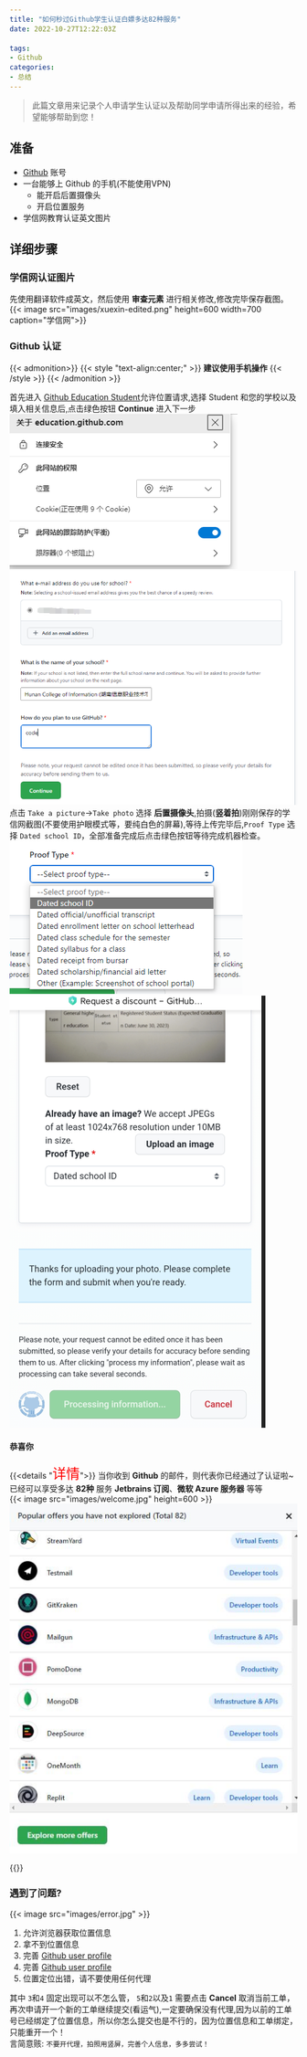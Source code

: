 ```yaml
---
title: "如何秒过Github学生认证白嫖多达82种服务"
date: 2022-10-27T12:22:03Z

tags:
- Github
categories:
- 总结
---
```


> 此篇文章用来记录个人申请学生认证以及帮助同学申请所得出来的经验，希望能够帮助到您！

## 准备

- [Github](https://github.com) 账号
- 一台能够上 Github 的手机(不能使用VPN)
  - 能开启后置摄像头
  - 开启位置服务
- 学信网教育认证英文图片

## 详细步骤

### 学信网认证图片
先使用翻译软件成英文，然后使用 **审查元素** 进行相关修改,修改完毕保存截图。
{{< image src="images/xuexin-edited.png" height=600 width=700 caption="学信网">}}
<!--![xuexin](images/xuexin-edited.png) -->


### Github 认证

{{< admonition>}}
{{< style "text-align:center;" >}}
**建议使用手机操作**
{{< /style >}}
{{< /admonition >}}

首先进入 [Github Education Student](https://education.github.com/pack/join)允许位置请求,选择 Student 和您的学校以及填入相关信息后,点击绿色按钮 **Continue** 进入下一步  
 ![loc](images/loc_request.png)  ![info](images/info.png)  
点击 `Take a picture`->`Take photo` 选择 **后置摄像头**,拍摄(**竖着拍**)刚刚保存的学信网截图(不要使用护眼模式等，要纯白色的屏幕),等待上传完毕后,`Proof Type` 选择 `Dated school ID`，全部准备完成后点击绿色按钮等待完成机器检查。  
![prooftype](images/proof_type.png) ![processing](images/processing.png)

#### 恭喜你
{{<details "<font color=red size=5>详情</font>">}}
当你收到 **Github** 的邮件，则代表你已经通过了认证啦~已经可以享受多达 **82种** 服务 **Jetbrains 订阅**、**微软 Azure 服务器** 等等  
{{< image src="images/welcome.jpg" height=600 >}}
![offers](images/offers.jpg)
<!-- ![success](images/welcome.jpg) -->
{{</details>}}

### 遇到了问题?
<!-- ![error](images/error.jpg) -->
{{< image src="images/error.jpg" >}}
1. 允许浏览器获取位置信息
2. 拿不到位置信息
3. 完善 [Github user profile](https://github.com/settings/profile)
4. 完善 [Github user profile](https://github.com/settings/profile) 
5. 位置定位出错，请不要使用任何代理

其中 `3`和`4` 固定出现可以不怎么管， `5`和`2`以及`1` 需要点击 **Cancel** 取消当前工单，再次申请开一个新的工单继续提交(看运气),一定要确保没有代理,因为以前的工单号已经绑定了位置信息，所以你怎么提交也是不行的，因为位置信息和工单绑定，只能重开一个！  
言简意赅: `不要开代理，拍照用竖屏，完善个人信息，多多尝试！`

